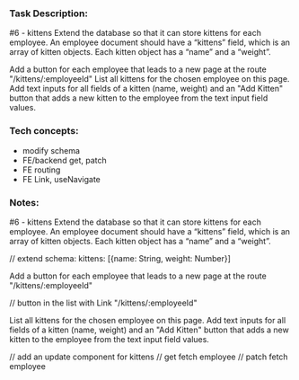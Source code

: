 ### Task Description:

#6 - kittens
Extend the database so that it can store kittens for each employee. An employee document should have a “kittens” field, which is an array of kitten objects. Each kitten object has a “name” and a “weight”.

Add a button for each employee that leads to a new page at the route "/kittens/:employeeId"
List all kittens for the chosen employee on this page.
Add text inputs for all fields of a kitten (name, weight) and an "Add Kitten" button that adds a new kitten to the employee from the text input field values.


### Tech concepts:

- modify schema
- FE/backend get, patch
- FE routing
- FE Link, useNavigate

### Notes:

#6 - kittens
Extend the database so that it can store kittens for each employee. An employee document should have a “kittens” field, which is an array of kitten objects. Each kitten object has a “name” and a “weight”.

// extend schema: kittens: [{name: String, weight: Number}]

Add a button for each employee that leads to a new page at the route "/kittens/:employeeId"

// button in the list with Link "/kittens/:employeeId"
 
List all kittens for the chosen employee on this page.
Add text inputs for all fields of a kitten (name, weight) and an "Add Kitten" button that adds a new kitten to the employee from the text input field values.

// add an update component for kittens
// get fetch employee
// patch fetch employee